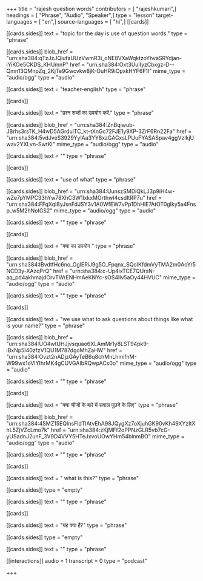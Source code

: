 +++
title = "rajesh question words"
contributors = [ "rajeshkumari",]
headings = [ "Phrase", "Audio", "Speaker",]
type = "lesson"
target-languages = [ "en",]
source-languages = [ "hi",]
[[cards]]

[[cards.sides]]
text = "topic for the day is use of question words."
type = "phrase"

[[cards.sides]]
blob_href = "urn:sha384:qTzJzJQiufaUUzVwmR3i_oNE8VXaWqktzoYhvaSRYdjan-iYiKOe5CKDS_KHUmnP"
href = "urn:sha384:Oxt3UuIIyzCbxgz-D--Qmn13QMnpZq_2KjTe9Gwcvkw8jK-OuHR9iOpxkHYF6F1l"
mime_type = "audio/ogg"
type = "audio"

[[cards.sides]]
text = "teacher-english"
type = "phrase"

[[cards]]

[[cards.sides]]
text = "प्रश्न शब्दों का उपयोग करें."
type = "phrase"

[[cards.sides]]
blob_href = "urn:sha384:ZnBqiwub-JBrhs3rsTK_H4wD5AGrdulTC_kt-tXnGc72FJE1y9XP-3ZrF6Rn22Fa"
href = "urn:sha384:5vdJveS3929YylAa3YY8xzGAGxsLPUuFYASASpav4ggVzIkjUwav2YXLvn-SwtKl"
mime_type = "audio/ogg"
type = "audio"

[[cards.sides]]
text = ""
type = "phrase"

[[cards]]

[[cards.sides]]
text = "use of what"
type = "phrase"

[[cards.sides]]
blob_href = "urn:sha384:UunszSMDiQkLJ3p9iH4w-wZe7pYMPC33hYw78XhC3W1lxkxMOrthwI4csdltRP7u"
href = "urn:sha384:FFqXqI8yJsnFdJSY3v1A0WfEW7vPp1DhHlE7AtOT0gIky5a4Fnsp_w5M2hNoIGS2"
mime_type = "audio/ogg"
type = "audio"

[[cards.sides]]
text = ""
type = "phrase"

[[cards]]

[[cards.sides]]
text = "क्या का उपयोग "
type = "phrase"

[[cards.sides]]
blob_href = "urn:sha384:IBvdtfHc6no_OglERiJ9g5O_Fpqnx_SQoIKfdmVyTMA2m0AoYr5NCD3y-XAzqPrQ"
href = "urn:sha384:c-Up4ixTCE7QUrsN-aq_pd4akhmajdOrvTWrENHmAeKNYc-sOS4lIv5aOy44HVUC"
mime_type = "audio/ogg"
type = "audio"

[[cards.sides]]
text = ""
type = "phrase"

[[cards]]

[[cards.sides]]
text = "we use what to ask questions about things like what is your name?"
type = "phrase"

[[cards.sides]]
blob_href = "urn:sha384:UO4wtUHJjvsquao6XLAmMr1y8LST94pk9-iBxNp5I40zfzV1QU1M787dgoMhZaHW"
href = "urn:sha384:Ovzt2nADjzGAyTeB6q8chMnLhmifhM-W99wx1oVIYIhrMK4gCUVGAIbRQwpACs0o"
mime_type = "audio/ogg"
type = "audio"

[[cards.sides]]
text = ""
type = "phrase"

[[cards]]

[[cards.sides]]
text = "क्या चीजों के बारे में सवाल पूछने के लिए"
type = "phrase"

[[cards.sides]]
blob_href = "urn:sha384:4SMZ15EQInsFldTlAtvEhA98JQygXz7oXjuhGK90vKh49XYzItXhL5ZjVZcLmo7k"
href = "urn:sha384:zKjMFf2oPPNzGLR5vb7cG-yUSadnJ2unF_3V9D4VVY5HTeJxvoUOwYHm54blnmBO"
mime_type = "audio/ogg"
type = "audio"

[[cards.sides]]
text = ""
type = "phrase"

[[cards]]

[[cards.sides]]
text = "   what is this?"
type = "phrase"

[[cards.sides]]
type = "empty"

[[cards.sides]]
text = ""
type = "phrase"

[[cards]]

[[cards.sides]]
text = "यह क्या है?"
type = "phrase"

[[cards.sides]]
type = "empty"

[[cards.sides]]
text = ""
type = "phrase"

[[interactions]]
audio = 1
transcript = 0
type = "podcast"

+++
